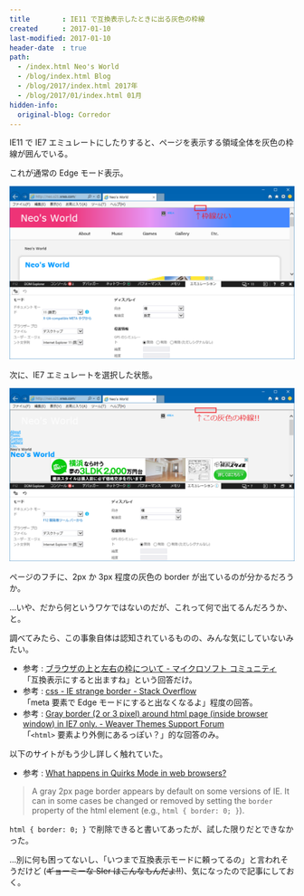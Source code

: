 ```yaml
---
title        : IE11 で互換表示したときに出る灰色の枠線
created      : 2017-01-10
last-modified: 2017-01-10
header-date  : true
path:
  - /index.html Neo's World
  - /blog/index.html Blog
  - /blog/2017/index.html 2017年
  - /blog/2017/01/index.html 01月
hidden-info:
  original-blog: Corredor
---
```


IE11 で IE7 エミュレートにしたりすると、ページを表示する領域全体を灰色の枠線が囲んでいる。

これが通常の Edge モード表示。

![通常時](10-03-01.png)

次に、IE7 エミュレートを選択した状態。

![なぜか灰色線が出る](10-03-02.png)

ページのフチに、2px か 3px 程度の灰色の border が出ているのが分かるだろうか。

…いや、だから何というワケではないのだが、これって何で出てるんだろうか、と。

調べてみたら、この事象自体は認知されているものの、みんな気にしていないみたい。

- 参考 : [ブラウザの上と左右の枠について - マイクロソフト コミュニティ](https://answers.microsoft.com/ja-jp/ie/forum/ie9-windows_7/%e3%83%96%e3%83%a9%e3%82%a6%e3%82%b6%e3%81%ae/ec27e6c0-a3d2-4966-a06d-0af9f2a59a9f?msgId=d55366cd-b14f-4816-a46b-5ee9ff82f015)  
  「互換表示にすると出ますね」という回答だけ。
- 参考 : [css - IE strange border - Stack Overflow](http://stackoverflow.com/questions/11642262/ie-strange-border)  
  「meta 要素で Edge モードにすると出なくなるよ」程度の回答。
- 参考 : [Gray border (2 or 3 pixel) around html page (inside browser window) in IE7 only. - Weaver Themes Support Forum](https://forum.weavertheme.com/discussion/3426/gray-border-2-or-3-pixel-around-html-page-inside-browser-window-in-ie7-only)  
  「`<html>` 要素より外側にあるっぽい？」的な回答のみ。

以下のサイトがもう少し詳しく触れていた。

- 参考 : [What happens in Quirks Mode in web browsers?](https://www.cs.tut.fi/~jkorpela/quirks-mode.html)

> A gray 2px page border appears by default on some versions of IE. It can in some cases be changed or removed by setting the `border` property of the html element (e.g., `html { border: 0; }`).

`html { border: 0; }` で削除できると書いてあったが、試した限りだとできなかった。

…別に何も困ってないし、「いつまで互換表示モードに頼ってるの」と言われそうだけど (~~ギョーミーな SIer はこんなもんだよ!!~~)、気になったので記事にしておく。
